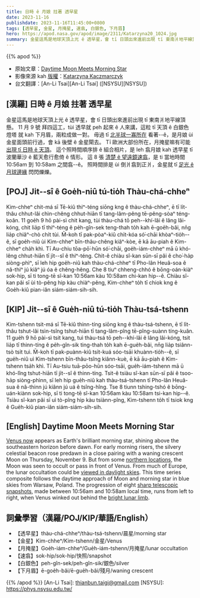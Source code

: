 ```yaml
---
title: 日時 ê 月娘 拄著 透早星
date: 2023-11-16
publishdate: 2023-11-16T11:45:00+0800
tags: [透早星, 金星, 月掩星, 速翕, 白銀色, 下月眉]
hero: https://apod.nasa.gov/apod/image/2311/Katarzyna20_1024.jpg
summary: 金星這馬是地球天頂上光 ê 透早星，會 tī 日頭出來進前出現 tī 東南爿地平線頂懸。
---
```


{{% apod %}}

- 原始文章：[Daytime Moon Meets Morning Star](https://apod.nasa.gov/apod/ap231116.html)
- 影像來源 kah [版權][copyright]：[Katarzyna Kaczmarczyk](https://www.facebook.com/photo/?fbid=326275853434332&set=pb.100081557586336.-2207520000)
- 台文翻譯：[An-Li Tsai][An-Li Tsai] ([NSYSU][NSYSU])

## [漢羅] 日時 ê 月娘 拄著 透早星
金星這馬是地球天頂上光 ê 透早星，會 tī 日頭出來進前出現 tī 東南爿地平線頂懸。
11 月 9 號 拜四這工，tùi 透早就 peh 起來 ê 人來講，這粒 tī 天頂 ê 白銀色燈塔 就 kah 下月眉，兩粒成做一對。
毋過 tī [北半球一寡所在][northern locations] 看著--ê，是月娘 ùi 金星面頭前行過，會 kā 後壁 ê 金星閘去。
Tī 歐洲大部份所在，月掩星嘛有可能 [出現 tī 日時 ê 天頂][viewed in daylight skies]。
這个照時間順序排 ê 組合相片，是 leh 翕月娘 kah 透早星 tī 波蘭華沙 ê 藍天愈行愈倚 ê 情形。
這 8 張 [清楚 ê 望遠鏡速翕][sharp telescopic snapshots]，是 ti 當地時間 10:56am 到 10:58am 之間翕--ê。
照時間排是 ùi 倒爿翕到正爿，金星就 tī [足光 ê 月球邊緣][bright lunar limb] 閃閃爍爍。

## [POJ] Ji̍t--sî ê Goe̍h-niû tú-tio̍h Thàu-chá-chheⁿ
Kim-chheⁿ chit-má sī Tē-kiû thiⁿ-téng siōng kng ê thàu-chá-chheⁿ, ē tī li̍t-thâu chhut-lâi chìn-chêng chhut-hiān tī tang-lâm-pêng tē-pêng-sòaⁿ téng-koân.
11 goe̍h 9 hō pài-sì chit kang, tùi thàu-chá tō peh--khí-lâi ê lâng lâi-kóng, chit lia̍p tī thiⁿ-téng ê pe̍h-gîn-sek teng-thah to̍h kah ē-goe̍h-bâi, nn̄g lia̍p chiâⁿ-chò chi̍t tùi.
M̄-koh tī pak-pòaⁿ-kiû chi̍t-kóa só͘-chāi khòaⁿ-tio̍h--ê, sī goe̍h-niû ùi Kim-chheⁿ bīn-thâu-chêng kiâⁿ-kòe, ē kā āu-piah ê Kim-chheⁿ cha̍h khì.
Tī Au-chiu tōa-pō͘-hūn só͘-chāi, goe̍h-iám-chheⁿ mā ū khó-lêng chhut-hiān tī ji̍t--sî ê thiⁿ-téng.
Chit-ê chiàu sî-kan sūn-sī pâi ê cho͘-ha̍p siòng-phìⁿ, sī leh hip goe̍h-niû kah thàu-chá-chheⁿ tī Pho-lân Heuâ-soa ê nâ-thiⁿ jú kiâⁿ jú óa ê chêng-hêng.
Che 8 tiuⁿ chheng-chhó ê bōng-oán-kiàⁿ sok-hip, sī ti tong-tē sî-kan 10:56am kàu 10:58am chi-kan hip--ê.
Chiàu sî-kan pâi sī ùi tò-pêng hip kàu chiàⁿ-pêng, Kim-chheⁿ to̍h tī chiok kng ê Goe̍h-kiû pian-iân siám-siám-sih-sih.

## [KIP] Ji̍t--sî ê Gue̍h-niû tú-tio̍h Thàu-tsá-tshenn
Kim-tshenn tsit-má sī Tē-kiû thinn-tíng siōng kng ê thàu-tsá-tshenn, ē tī li̍t-thâu tshut-lâi tsìn-tsîng tshut-hiān tī tang-lâm-pîng tē-pîng-suànn tíng-kuân.
11 gue̍h 9 hō pài-sì tsit kang, tuì thàu-tsá tō peh--khí-lâi ê lâng lâi-kóng, tsit lia̍p tī thinn-tíng ê pe̍h-gîn-sik ting-thah to̍h kah ē-gue̍h-bâi, nn̄g lia̍p tsiânn-tsò tsi̍t tuì.
M̄-koh tī pak-puànn-kiû tsi̍t-kuá sóo-tsāi khuànn-tio̍h--ê, sī gue̍h-niû uì Kim-tshenn bīn-thâu-tsîng kiânn-kuè, ē kā āu-piah ê Kim-tshenn tsa̍h khì.
Tī Au-tsiu tuā-pōo-hūn sóo-tsāi, gue̍h-iám-tshenn mā ū khó-lîng tshut-hiān tī ji̍t--sî ê thinn-tíng.
Tsit-ê tsiàu sî-kan sūn-sī pâi ê tsoo-ha̍p siòng-phìnn, sī leh hip gue̍h-niû kah thàu-tsá-tshenn tī Pho-lân Heuâ-sua ê nâ-thinn jú kiânn jú uá ê tsîng-hîng.
Tse 8 tiunn tshing-tshó ê bōng-uán-kiànn sok-hip, sī ti tong-tē sî-kan 10:56am kàu 10:58am tsi-kan hip--ê.
Tsiàu sî-kan pâi sī uì tò-pîng hip kàu tsiànn-pîng, Kim-tshenn to̍h tī tsiok kng ê Gue̍h-kiû pian-iân siám-siám-sih-sih.

## [English] Daytime Moon Meets Morning Star
[Venus now][Venus now] appears as Earth's brilliant morning star, shining above the southeastern horizon before dawn.
For early morning risers, the silvery celestial beacon rose predawn in a close pairing with a waning crescent Moon on Thursday, November 9.
But from some [northern locations][northern locations], the Moon was seen to occult or pass in front of Venus.
From much of Europe, the lunar occultation could be [viewed in daylight skies][viewed in daylight skies].
This time series composite follows the daytime approach of Moon and morning star in blue skies from Warsaw, Poland.
The progression of eight [sharp telescopic snapshots][sharp telescopic snapshots], made between 10:56am and 10:58am local time, runs from left to right, when Venus winked out behind the [bright lunar limb][bright lunar limb].

## 詞彙學習（漢羅/POJ/KIP/華語/English）
- 【透早星】thàu-chá-chheⁿ/thàu-tsá-tshenn/晨星/morning star
- 【金星】Kim-chheⁿ/Kim-tshenn/金星/Venus
- 【月掩星】Goe̍h-iám-chheⁿ/Gue̍h-iám-tshenn/月掩星/lunar occultation
- 【速翕】sok-hip/sok-hip/快照/snapshot
- 【白銀色】peh-gîn-sek/peh-gîn-sik/銀色/silver
- 【下月眉】ē-goe̍h-bâi/ē-gue̍h-bâi/殘月/waning crescent

{{% /apod %}}
[An-Li Tsai]: thianbun.taigi@gmail.com
[NSYSU]: https://phys.nsysu.edu.tw/

[copyright]: https://apod.nasa.gov/apod/fap/lib/about_apod.html#srapply
[License]: https://creativecommons.org/licenses/by/2.0/

[Venus now]:https://science.nasa.gov/skywatching/whats-up/
[northern locations]:https://www.icelandreview.com/nature-travel/moon-and-venus-meet-in-icelands-morning-sky/
[viewed in daylight skies]:https://www.cloudynights.com/topic/898759-daytime-occultation-of-venus-november-9-2023/
[sharp telescopic snapshots]:https://www.facebook.com/photo/?fbid=326275853434332&set=pb.100081557586336.-2207520000
[bright lunar limb]:https://apod.nasa.gov/apod/ap081206.html
